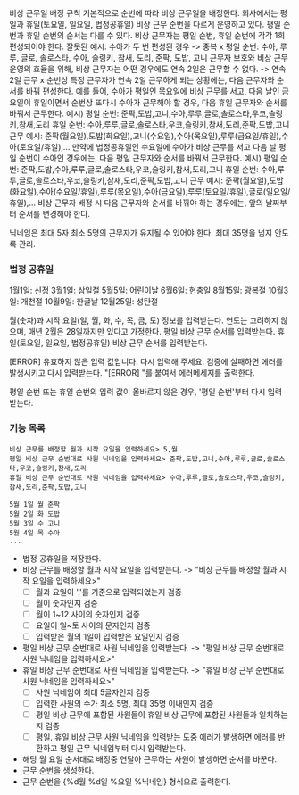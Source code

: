 비상 근무일 배정 규칙
기본적으로 순번에 따라 비상 근무일을 배정한다.
회사에서는 평일과 휴일(토요일, 일요일, 법정공휴일) 비상 근무 순번을 다르게 운영하고 있다.
평일 순번과 휴일 순번의 순서는 다를 수 있다.
비상 근무자는 평일 순번, 휴일 순번에 각각 1회 편성되어야 한다.
잘못된 예시: 수아가 두 번 편성된 경우 -> 중복 x
평일 순번: 수아, 루루, 글로, 솔로스타, 수아, 슬링키, 참새, 도리, 준팍, 도밥, 고니
근무자 보호와 비상 근무 운영의 효율을 위해, 비상 근무자는 어떤 경우에도 연속 2일은 근무할 수 없다. -> 연속 2일 근무 x
순번상 특정 근무자가 연속 2일 근무하게 되는 상황에는, 다음 근무자와 순서를 바꿔 편성한다.
예를 들어, 수아가 평일인 목요일에 비상 근무를 서고, 다음 날인 금요일이 휴일이면서 순번상 또다시 수아가 근무해야 할 경우,
다음 휴일 근무자와 순서를 바꿔서 근무한다.
예시)
평일 순번: 준팍,도밥,고니,수아,루루,글로,솔로스타,우코,슬링키,참새,도리
휴일 순번: 수아,루루,글로,솔로스타,우코,슬링키,참새,도리,준팍,도밥,고니
근무 예시: 준팍(월요일),도밥(화요일),고니(수요일),수아(목요일),루루(금요일/휴일),수아(토요일/휴일),...
만약에 법정공휴일인 수요일에 수아가 비상 근무를 서고 다음 날 평일 순번이 수아인 경우에는,
다음 평일 근무자와 순서를 바꿔서 근무한다.
예시)
평일 순번: 준팍,도밥,수아,루루,글로,솔로스타,우코,슬링키,참새,도리,고니
휴일 순번: 수아,루루,글로,솔로스타,우코,슬링키,참새,도리,준팍,도밥,고니
근무 예시: 준팍(월요일),도밥(화요일),수아(수요일/휴일),루루(목요일),수아(금요일),루루(토요일/휴일),글로(일요일/휴일),...
비상 근무자 배정 시 다음 근무자와 순서를 바꿔야 하는 경우에는, 앞의 날짜부터 순서를 변경해야 한다.

닉네임은 최대 5자
최소 5명의 근무자가 유지될 수 있어야 한다.
최대 35명을 넘지 안도록 관리.

### 법정 공휴일

1월1일: 신정
3월1일: 삼일절
5월5일: 어린이날
6월6일: 현충일
8월15일: 광복절
10월3일: 개천절
10월9일: 한글날
12월25일: 성탄절

월(숫자)과 시작 요일(일, 월, 화, 수, 목, 금, 토) 정보를 입력받는다.
연도는 고려하지 않으며, 매년 2월은 28일까지만 있다고 가정한다.
평일 비상 근무 순서를 입력받는다.
휴일(토요일, 일요일, 법정공휴일) 비상 근무 순서를 입력받는다.

[ERROR] 유효하지 않은 입력 값입니다. 다시 입력해 주세요.
검증에 실패하면 에러를 발생시키고 다시 입력받는다.
"[ERROR] "를 붙여서 에러메세지를 출력한다.

평일 순번 또는 휴일 순번의 입력 값이 올바르지 않은 경우, '평일 순번'부터 다시 입력 받는다.

### 기능 목록

```
비상 근무를 배정할 월과 시작 요일을 입력하세요> 5,월
평일 비상 근무 순번대로 사원 닉네임을 입력하세요> 준팍,도밥,고니,수아,루루,글로,솔로스타,우코,슬링키,참새,도리
휴일 비상 근무 순번대로 사원 닉네임을 입력하세요> 수아,루루,글로,솔로스타,우코,슬링키,참새,도리,준팍,도밥,고니

5월 1일 월 준팍
5월 2일 화 도밥
5월 3일 수 고니
5월 4일 목 수아
...
```

- 법정 공휴일을 저장한다.
- 비상 근무를 배정할 월과 시작 요일을 입력받는다. ->  "비상 근무를 배정할 월과 시작 요일을 입력하세요>"
    - [ ] 월과 요일이 ','를 기준으로 입력되었는지 검증
    - [ ] 월이 숫자인지 검증
    - [ ] 월이 1~12 사이의 숫자인지 검증
    - [ ] 요일이 일~토 사이의 문자인지 검증
    - [ ] 입력받은 월의 1일이 입력받은 요일인지 검증
- 평일 비상 근무 순번대로 사원 닉네임을 입력받는다. -> "평일 비상 근무 순번대로 사원 닉네임을 입력하세요>"
- 휴일 비상 근무 순번대로 사원 닉네임을 입력받는다. -> "휴일 비상 근무 순번대로 사원 닉네임을 입력하세요>"
    - [ ] 사원 닉네임이 최대 5글자인지 검증
    - [ ] 입력한 사원의 수가 최소 5명, 최대 35명 이내인지 검증
    - [ ] 평일 비상 근무에 포함된 사원들이 휴일 비상 근무에 포함된 사원들과 일치하는지 검증
    - [ ] 평일, 휴일 비상 근무 사원 닉네임을 입력받는 도중 에러가 발생하면 에러를 반환하고 평일 근무 닉네임부터 다시 입력받는다.
- 해당 월 요일 순서대로 배정중 연달아 근무하는 사원이 발생하면 순서를 바꾼다.
- 근무 순번을 생성한다.
- 근무 순번을 {%d월 %d일 %요일 %닉네임} 형식으로 출력한다.

